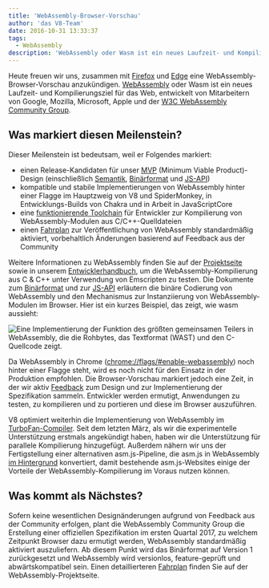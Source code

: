 ```yaml
---
title: 'WebAssembly-Browser-Vorschau'
author: 'das V8-Team'
date: 2016-10-31 13:33:37
tags:
  - WebAssembly
description: 'WebAssembly oder Wasm ist ein neues Laufzeit- und Kompilierungsziel für das Web, jetzt hinter einer Flagge in Chrome Canary verfügbar!'
---
```

Heute freuen wir uns, zusammen mit [Firefox](https://hacks.mozilla.org/2016/10/webassembly-browser-preview) und [Edge](https://blogs.windows.com/msedgedev/2016/10/31/webassembly-browser-preview/) eine WebAssembly-Browser-Vorschau anzukündigen. [WebAssembly](http://webassembly.org/) oder Wasm ist ein neues Laufzeit- und Kompilierungsziel für das Web, entwickelt von Mitarbeitern von Google, Mozilla, Microsoft, Apple und der [W3C WebAssembly Community Group](https://www.w3.org/community/webassembly/).

<!--truncate-->
## Was markiert diesen Meilenstein?

Dieser Meilenstein ist bedeutsam, weil er Folgendes markiert:

- einen Release-Kandidaten für unser [MVP](http://webassembly.org/docs/mvp/) (Minimum Viable Product)-Design (einschließlich [Semantik](http://webassembly.org/docs/semantics/), [Binärformat](http://webassembly.org/docs/binary-encoding/) und [JS-API](http://webassembly.org/docs/js/))
- kompatible und stabile Implementierungen von WebAssembly hinter einer Flagge im Hauptzweig von V8 und SpiderMonkey, in Entwicklungs-Builds von Chakra und in Arbeit in JavaScriptCore
- eine [funktionierende Toolchain](http://webassembly.org/getting-started/developers-guide/) für Entwickler zur Kompilierung von WebAssembly-Modulen aus C/C++-Quelldateien
- einen [Fahrplan](http://webassembly.org/roadmap/) zur Veröffentlichung von WebAssembly standardmäßig aktiviert, vorbehaltlich Änderungen basierend auf Feedback aus der Community

Weitere Informationen zu WebAssembly finden Sie auf der [Projektseite](http://webassembly.org/) sowie in unserem [Entwicklerhandbuch](http://webassembly.org/getting-started/developers-guide/), um die WebAssembly-Kompilierung aus C & C++ unter Verwendung von Emscripten zu testen. Die Dokumente zum [Binärformat](http://webassembly.org/docs/binary-encoding/) und zur [JS-API](http://webassembly.org/docs/js/) erläutern die binäre Codierung von WebAssembly und den Mechanismus zur Instanziierung von WebAssembly-Modulen im Browser. Hier ist ein kurzes Beispiel, das zeigt, wie wasm aussieht:

![Eine Implementierung der Funktion des größten gemeinsamen Teilers in WebAssembly, die die Rohbytes, das Textformat (WAST) und den C-Quellcode zeigt.](/_img/webassembly-browser-preview/gcd.svg)

Da WebAssembly in Chrome ([chrome://flags/#enable-webassembly](chrome://flags/#enable-webassembly)) noch hinter einer Flagge steht, wird es noch nicht für den Einsatz in der Produktion empfohlen. Die Browser-Vorschau markiert jedoch eine Zeit, in der wir aktiv [Feedback](http://webassembly.org/community/feedback/) zum Design und zur Implementierung der Spezifikation sammeln. Entwickler werden ermutigt, Anwendungen zu testen, zu kompilieren und zu portieren und diese im Browser auszuführen.

V8 optimiert weiterhin die Implementierung von WebAssembly im [TurboFan-Compiler](/blog/turbofan-jit). Seit dem letzten März, als wir die experimentelle Unterstützung erstmals angekündigt haben, haben wir die Unterstützung für parallele Kompilierung hinzugefügt. Außerdem nähern wir uns der Fertigstellung einer alternativen asm.js-Pipeline, die asm.js in WebAssembly [im Hintergrund](https://www.chromestatus.com/feature/5053365658583040) konvertiert, damit bestehende asm.js-Websites einige der Vorteile der WebAssembly-Kompilierung im Voraus nutzen können.

## Was kommt als Nächstes?

Sofern keine wesentlichen Designänderungen aufgrund von Feedback aus der Community erfolgen, plant die WebAssembly Community Group die Erstellung einer offiziellen Spezifikation im ersten Quartal 2017, zu welchem Zeitpunkt Browser dazu ermutigt werden, WebAssembly standardmäßig aktiviert auszuliefern. Ab diesem Punkt wird das Binärformat auf Version 1 zurückgesetzt und WebAssembly wird versionlos, feature-geprüft und abwärtskompatibel sein. Einen detaillierteren [Fahrplan](http://webassembly.org/roadmap/) finden Sie auf der WebAssembly-Projektseite.
